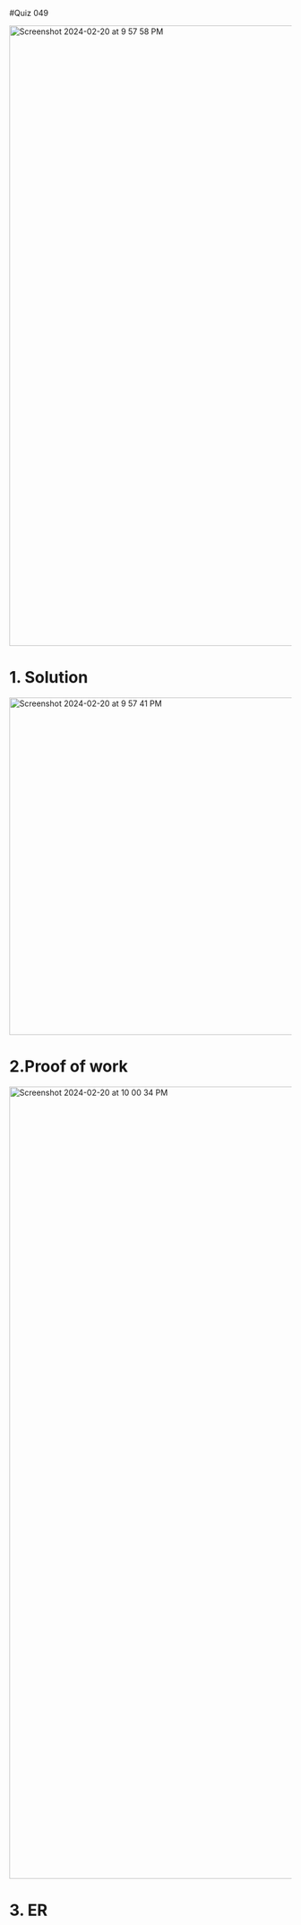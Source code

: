 #Quiz 049

<img width="1105" alt="Screenshot 2024-02-20 at 9 57 58 PM" src="https://github.com/K-Schriber/Unit-3-Comp-Sci/assets/142757998/5c926b4d-c36e-44f4-9e4f-de147502dc5a">

# 1. Solution

<img width="601" alt="Screenshot 2024-02-20 at 9 57 41 PM" src="https://github.com/K-Schriber/Unit-3-Comp-Sci/assets/142757998/4f3c60e6-b87b-48cc-8bb6-9d6042ce9287">

# 2.Proof of work

<img width="1411" alt="Screenshot 2024-02-20 at 10 00 34 PM" src="https://github.com/K-Schriber/Unit-3-Comp-Sci/assets/142757998/2d250262-f0b4-40ec-bb81-912ba79fac9b">

# 3. ER

